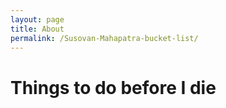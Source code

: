 ```yaml
---
layout: page
title: About
permalink: /Susovan-Mahapatra-bucket-list/
---
```


<h1>Things to do before I die</h1>

